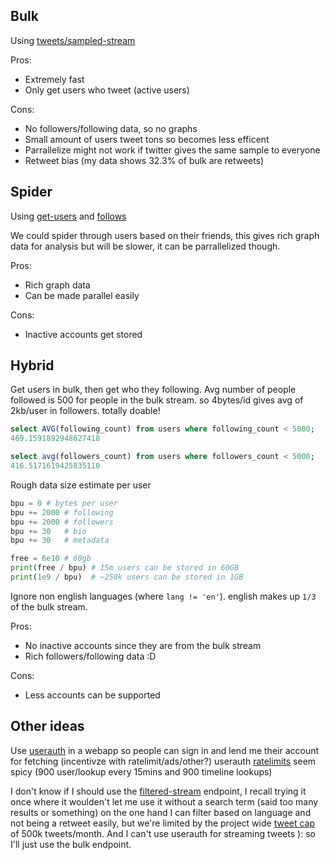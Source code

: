 ## Bulk
Using [tweets/sampled-stream](https://developer.twitter.com/en/docs/twitter-api/tweets/sampled-stream/introduction)

Pros:
- Extremely fast
- Only get users who tweet (active users)

Cons:
- No followers/following data, so no graphs
- Small amount of users tweet tons so becomes less efficent
- Parrallelize might not work if twitter gives the same sample to everyone
- Retweet bias (my data shows 32.3% of bulk are retweets)

## Spider

Using [get-users](https://developer.twitter.com/en/docs/twitter-api/users/lookup/api-reference/get-users) and [follows](https://developer.twitter.com/en/docs/twitter-api/users/follows/introduction)

We could spider through users based on their friends, this gives rich graph data for analysis but will be slower, it can be parrallelized though.

Pros:
- Rich graph data
- Can be made parallel easily

Cons:
- Inactive accounts get stored

## Hybrid

Get users in bulk, then get who they following.
Avg number of people followed is 500 for people in the bulk stream. so 4bytes/id gives avg of 2kb/user in followers. totally doable!

```sql
select AVG(following_count) from users where following_count < 5000;
469.1591892948627418

select avg(followers_count) from users where followers_count < 5000;
416.5171619425835110
```

Rough data size estimate per user
```py
bpu = 0 # bytes per user
bpu += 2000 # following
bpu += 2000 # followers
bpu += 30   # bio
bpu += 30   # metadata

free = 6e10 # 60gb
print(free / bpu) # 15m users can be stored in 60GB
print(1e9 / bpu)  # ~250k users can be stored in 1GB
```

Ignore non english languages (where `lang != 'en'`). english makes up `1/3` of the bulk stream.

Pros:
- No inactive accounts since they are from the bulk stream
- Rich followers/following data :D

Cons:
- Less accounts can be supported


## Other ideas

Use [userauth](https://developer.twitter.com/en/docs/authentication/oauth-1-0a) in a webapp so people can sign in and lend me their account for fetching (incentivze with ratelimit/ads/other?)
userauth [ratelimits](https://developer.twitter.com/en/docs/twitter-api/rate-limits) seem spicy (900 user/lookup every 15mins and 900 timeline lookups)


I don't know if I should use the [filtered-stream](https://developer.twitter.com/en/docs/twitter-api/tweets/filtered-stream/introduction) endpoint, I recall trying it once where it woulden't let me use it without a search term (said too many results or something)
on the one hand I can filter based on language and not being a retweet easily, but we're limited by the project wide [tweet cap](https://developer.twitter.com/en/docs/projects/overview#tweet-cap) of 500k tweets/month.
And I can't use userauth for streaming tweets ): so I'll just use the bulk endpoint.

